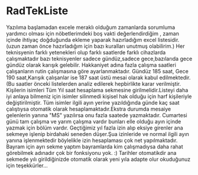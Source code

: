 # RadTekListe

Yazılıma başlamadan excele meraklı olduğum zamanlarda sorumluma yardımcı olması için nöbetlerimdeki boş vakti değerlendirdiğim , zaman içinde ihtiyaç doğduğunda ekleme yaparak hazırladığım excel listesidir. (uzun zaman önce hazırladığım için bazı kuralları unutmuş olabilirim.)
Her teknisyenin farklı yetenekleri olup farklı saatlerde farklı cihazlarda çalışmaktadır bazı teknisyenler sadece gündüz,sadece gece,bazılarıda gece gündüz olarak karışık gelebilir.
Hakkaniyet adına fazla çalışma saatleri çalışanların rutin çalışmasına göre ayarlanmaktadır. Gündüz 185 saat, Gece 190 saat,Karışık çalışanlar ise 187 saat üstü mesai olarak kabul edilmektedir.(Bu saatler önceki listelerden analiz edilerek hepbirlikte karar verilmiştir.
Kişilerin isimleri Tüm Yıl saat hesaplama sekmesine girilmelidir.Listeyi daha iyi anlaya bilmeniz için isimler silinmedi kişisel hak olduğu için harf kişileriyle değiştirilmiştir.
Tüm isimler ilgili ayın yerine yazıldığında günde kaç saat çalıştıysa otomatik olarak hesaplamaktadır.Ekstra durumda mesaiye gelenlerin yanına "MS" yazılırsa onu fazla saatede yazmaktadır.
Cumartesi günü tam çalışma ve yarım çalışma vardır bunları elle olduğu ayın içinde yazmak için bölüm vardır.
Geçtiğimiz yıl fazla izin alıp eksiye girenler ana sekmeye işlenip birdahaki seneden düşer.Şua izinleride ve normal ilgili ayın yanına işlenmektedir böylelikle izin hesaplaması çok net yapılmaktadır.
Bayram için ayrı sekme yaptım bayramlarda kim çalışmadıysa daha rahat görebilmek adınadır çok bir fonksiyonu yok. :)
Tarihler otomatikdir ana sekmede yılı girildiğinizde otomatik olarak yeni yıla adapte olur okuduğunuz için teşekkürler...
